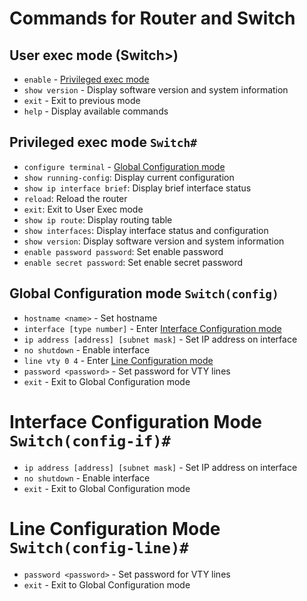 # Commands for Router and Switch

## User exec mode (Switch>)
* ``enable`` - [Privileged exec mode](#Privileged-exec-mode-``Switch#``)
* ``show version`` - Display software version and system information
* ``exit`` - Exit to previous mode
* ``help`` - Display available commands

## Privileged exec mode ``Switch#``
* ``configure terminal`` -  [Global Configuration mode](#Global-configuration-mode-``Switch(config)``)
* ``show running-config``: Display current configuration
* ``show ip interface brief``: Display brief interface status
* ``reload``: Reload the router
* ``exit``: Exit to User Exec mode
* ``show ip route``: Display routing table
* ``show interfaces``: Display interface status and configuration
* ``show version``: Display software version and system information
* ``enable password password``: Set enable password
* ``enable secret password``: Set enable secret password


## Global Configuration mode ``Switch(config)``
* ``hostname <name>`` - Set hostname
* ``interface [type number]`` - Enter [Interface Configuration mode](#interface-configuration-mode-switchconfig-if)
* ``ip address [address] [subnet mask]`` - Set IP address on interface
* ``no shutdown`` - Enable interface
* ``line vty 0 4`` - Enter [Line Configuration mode](#Line-Configuration-Mode-``Switch(config-line)#``)
* ``password <password>`` - Set password for VTY lines
* ``exit`` - Exit to Global Configuration mode

# Interface Configuration Mode ``Switch(config-if)#``
* ``ip address [address] [subnet mask]`` - Set IP address on interface
* ``no shutdown`` - Enable interface
* ``exit`` - Exit to Global Configuration mode

# Line Configuration Mode ``Switch(config-line)#``
* ``password <password>`` - Set password for VTY lines
* ``exit`` - Exit to Global Configuration mode
